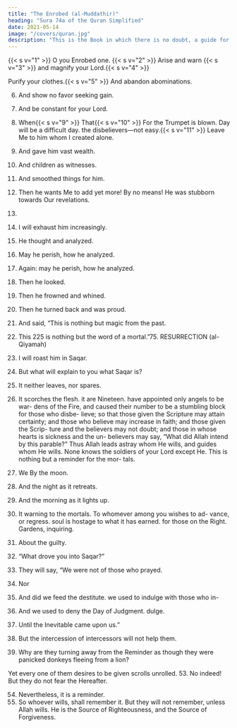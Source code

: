 ```yaml
---
title: "The Enrobed (al-Muddathir)"
heading: "Sura 74a of the Quran Simplified"
date: 2021-05-14
image: "/covers/quran.jpg"
description: "This is the Book in which there is no doubt, a guide for the righteous."
---
```




{{< s v="1" >}}  O you Enrobed one. {{< s v="2" >}}  Arise and warn {{< s v="3" >}} and magnify your Lord.{{< s v="4" >}}  

Purify your clothes.{{< s v="5" >}}  And abandon abominations.

6. And show no favor seeking gain.
7. And be constant for your Lord.
8. When{{< s v="9" >}}  That{{< s v="10" >}}  For
the Trumpet is blown.
Day will be a difficult day.
the disbelievers—not easy.{{< s v="11" >}}  Leave
Me to him whom I created alone.
12. And gave him vast wealth.
13. And children as witnesses.
14. And smoothed things for him.
15. Then
he wants Me to add yet more!
By no means! He was stubborn towards
Our revelations.
16.
17. I
will exhaust him increasingly.
18. He
thought and analyzed.
19. May
he perish, how he analyzed.
20. Again:
may he perish, how he analyzed.
21. Then he looked.
22. Then he frowned and whined.
23. Then
he turned back and was proud.
24. And said, “This is nothing but magic from
the past.
25. This
225
is nothing but the word of a mortal.”75. RESURRECTION (al-Qiyamah)
26. I
will roast him in Saqar.
27. But
what will explain to you what Saqar is?
28. It neither leaves, nor spares.
29. It scorches the flesh.
it are Nineteen.
have appointed only angels to be war-
dens of the Fire, and caused their number to
be a stumbling block for those who disbe-
lieve; so that those given the Scripture may
attain certainty; and those who believe may
increase in faith; and those given the Scrip-
ture and the believers may not doubt; and
those in whose hearts is sickness and the un-
believers may say, “What did Allah intend by
this parable?” Thus Allah leads astray whom
He wills, and guides whom He wills. None
knows the soldiers of your Lord except He.
This is nothing but a reminder for the mor-
tals.
31. We
By the moon.
33. And the night as it retreats.
34. And the morning as it lights up.
35. It
warning to the mortals.
To whomever among you wishes to ad-
vance, or regress.
soul is hostage to what it has earned.
for those on the Right.
Gardens, inquiring.
41. About
the guilty.
42. “What
drove you into Saqar?”
43. They will say, “We were not of those who
prayed.
44. Nor
45. And did we feed the destitute.
we used to indulge with those who in-
46. And we used to deny the Day of Judgment.
dulge.
47. Until the Inevitable came upon us.”
48. But the intercession of intercessors will not help them.

49. Why are they turning away from the Reminder as though they were panicked donkeys fleeing from a lion?

Yet every one of them desires to be given scrolls unrolled.
53. No indeed! But they do not fear the Hereafter.

54. Nevertheless, it is a reminder.
55. So whoever wills, shall remember it.
But they will not remember, unless Allah
wills. He is the Source of Righteousness, and
the Source of Forgiveness.

